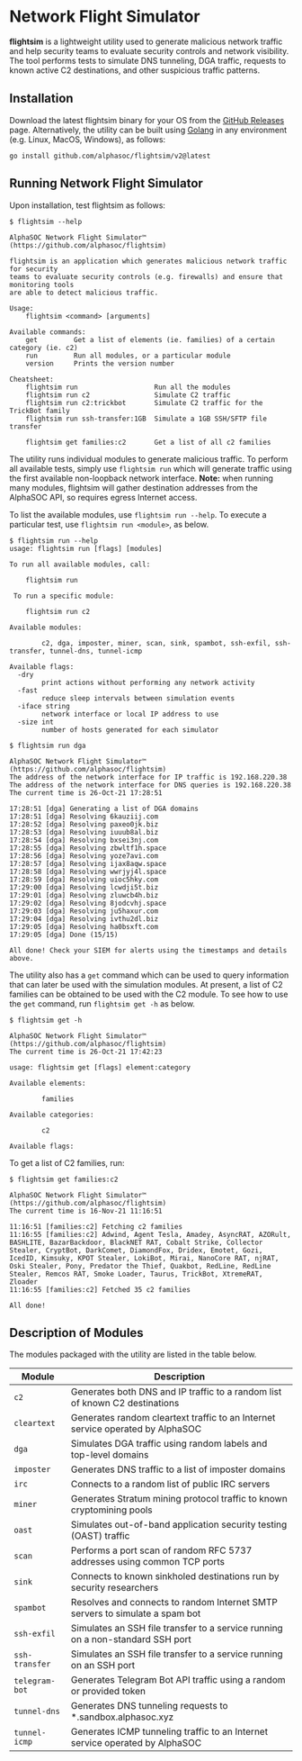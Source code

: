 # Network Flight Simulator

**flightsim** is a lightweight utility used to generate malicious network traffic and help security teams to evaluate security controls and network visibility. The tool performs tests to simulate DNS tunneling, DGA traffic, requests to known active C2 destinations, and other suspicious traffic patterns.

## Installation

Download the latest flightsim binary for your OS from the [GitHub Releases](https://github.com/alphasoc/flightsim/releases) page. Alternatively, the utility can be built using [Golang](https://golang.org/doc/install) in any environment (e.g. Linux, MacOS, Windows), as follows:

```
go install github.com/alphasoc/flightsim/v2@latest
```

## Running Network Flight Simulator

Upon installation, test flightsim as follows:

```
$ flightsim --help

AlphaSOC Network Flight Simulator™ (https://github.com/alphasoc/flightsim)

flightsim is an application which generates malicious network traffic for security
teams to evaluate security controls (e.g. firewalls) and ensure that monitoring tools
are able to detect malicious traffic.

Usage:
    flightsim <command> [arguments]

Available commands:
    get         Get a list of elements (ie. families) of a certain category (ie. c2)
    run         Run all modules, or a particular module
    version     Prints the version number

Cheatsheet:
    flightsim run                   Run all the modules
    flightsim run c2                Simulate C2 traffic
    flightsim run c2:trickbot       Simulate C2 traffic for the TrickBot family
    flightsim run ssh-transfer:1GB  Simulate a 1GB SSH/SFTP file transfer

    flightsim get families:c2       Get a list of all c2 families
```

The utility runs individual modules to generate malicious traffic. To perform all available tests, simply use `flightsim run` which will generate traffic using the first available non-loopback network interface. **Note:** when running many modules, flightsim will gather destination addresses from the AlphaSOC API, so requires egress Internet access.

To list the available modules, use `flightsim run --help`. To execute a particular test, use `flightsim run <module>`, as below.

```
$ flightsim run --help
usage: flightsim run [flags] [modules]

To run all available modules, call:

    flightsim run

 To run a specific module:

    flightsim run c2

Available modules:

        c2, dga, imposter, miner, scan, sink, spambot, ssh-exfil, ssh-transfer, tunnel-dns, tunnel-icmp

Available flags:
  -dry
        print actions without performing any network activity
  -fast
        reduce sleep intervals between simulation events
  -iface string
        network interface or local IP address to use
  -size int
        number of hosts generated for each simulator

$ flightsim run dga

AlphaSOC Network Flight Simulator™  (https://github.com/alphasoc/flightsim)
The address of the network interface for IP traffic is 192.168.220.38
The address of the network interface for DNS queries is 192.168.220.38
The current time is 26-Oct-21 17:28:51

17:28:51 [dga] Generating a list of DGA domains
17:28:51 [dga] Resolving 6kauziij.com
17:28:52 [dga] Resolving paxeo0jk.biz
17:28:53 [dga] Resolving iuuub8al.biz
17:28:54 [dga] Resolving bxsei3nj.com
17:28:55 [dga] Resolving zbwltf1h.space
17:28:56 [dga] Resolving yoze7avi.com
17:28:57 [dga] Resolving ijax8aqw.space
17:28:58 [dga] Resolving wwrjyj4l.space
17:28:59 [dga] Resolving uioc5hky.com
17:29:00 [dga] Resolving lcwdji5t.biz
17:29:01 [dga] Resolving zluwcb4h.biz
17:29:02 [dga] Resolving 8jodcvhj.space
17:29:03 [dga] Resolving ju5haxur.com
17:29:04 [dga] Resolving ivthu2dl.biz
17:29:05 [dga] Resolving ha0bsxft.com
17:29:05 [dga] Done (15/15)

All done! Check your SIEM for alerts using the timestamps and details above.
```

The utility also has a `get` command which can be used to query information that can later be used with the simulation modules. At present, a list of C2 families can be obtained to be used with the C2 module. To see how to use the `get` command, run `flightsim get -h` as below.

```
$ flightsim get -h

AlphaSOC Network Flight Simulator™  (https://github.com/alphasoc/flightsim)
The current time is 26-Oct-21 17:42:23

usage: flightsim get [flags] element:category

Available elements:

        families

Available categories:

        c2

Available flags:
```

To get a list of C2 families, run:

```
$ flightsim get families:c2

AlphaSOC Network Flight Simulator™  (https://github.com/alphasoc/flightsim)
The current time is 16-Nov-21 11:16:51

11:16:51 [families:c2] Fetching c2 families
11:16:55 [families:c2] Adwind, Agent Tesla, Amadey, AsyncRAT, AZORult, BASHLITE, BazarBackdoor, BlackNET RAT, Cobalt Strike, Collector Stealer, CryptBot, DarkComet, DiamondFox, Dridex, Emotet, Gozi, IcedID, Kimsuky, KPOT Stealer, LokiBot, Mirai, NanoCore RAT, njRAT, Oski Stealer, Pony, Predator the Thief, Quakbot, RedLine, RedLine Stealer, Remcos RAT, Smoke Loader, Taurus, TrickBot, XtremeRAT, Zloader
11:16:55 [families:c2] Fetched 35 c2 families

All done!
```

## Description of Modules

The modules packaged with the utility are listed in the table below.

| Module        | Description                                                                      |
| ------------- | -------------------------------------------------------------------------------- |
| `c2`          | Generates both DNS and IP traffic to a random list of known C2 destinations      |
| `cleartext`   | Generates random cleartext traffic to an Internet service operated by AlphaSOC   |
| `dga`         | Simulates DGA traffic using random labels and top-level domains                  |
| `imposter`    | Generates DNS traffic to a list of imposter domains                              |
| `irc`         | Connects to a random list of public IRC servers                                  |
| `miner`       | Generates Stratum mining protocol traffic to known cryptomining pools            |
| `oast`        | Simulates out-of-band application security testing (OAST) traffic                |
| `scan`        | Performs a port scan of random RFC 5737 addresses using common TCP ports         |
| `sink`        | Connects to known sinkholed destinations run by security researchers             |
| `spambot`     | Resolves and connects to random Internet SMTP servers to simulate a spam bot     |
| `ssh-exfil`   | Simulates an SSH file transfer to a service running on a non-standard SSH port   |
| `ssh-transfer`| Simulates an SSH file transfer to a service running on an SSH port               |
| `telegram-bot`| Generates Telegram Bot API traffic using a random or provided token              |
| `tunnel-dns`  | Generates DNS tunneling requests to \*.sandbox.alphasoc.xyz                      |
| `tunnel-icmp` | Generates ICMP tunneling traffic to an Internet service operated by AlphaSOC     |

